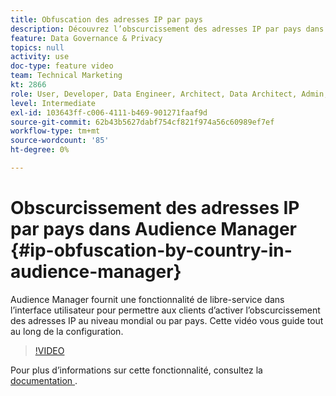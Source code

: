 ```yaml
---
title: Obfuscation des adresses IP par pays
description: Découvrez l’obscurcissement des adresses IP par pays dans Audience Manager. Cette application fournit une fonctionnalité de libre-service dans l’interface utilisateur pour permettre aux clients d’activer l’obscurcissement des adresses IP au niveau mondial ou par pays. Cette vidéo vous guide tout au long de la configuration.
feature: Data Governance & Privacy
topics: null
activity: use
doc-type: feature video
team: Technical Marketing
kt: 2866
role: User, Developer, Data Engineer, Architect, Data Architect, Admin, Leader
level: Intermediate
exl-id: 103643ff-c006-4111-b469-901271faaf9d
source-git-commit: 62b43b5627dabf754cf821f974a56c60989ef7ef
workflow-type: tm+mt
source-wordcount: '85'
ht-degree: 0%

---
```


# Obscurcissement des adresses IP par pays dans Audience Manager {#ip-obfuscation-by-country-in-audience-manager}

Audience Manager fournit une fonctionnalité de libre-service dans l’interface utilisateur pour permettre aux clients d’activer l’obscurcissement des adresses IP au niveau mondial ou par pays. Cette vidéo vous guide tout au long de la configuration.

>[!VIDEO](https://video.tv.adobe.com/v/27218/?quality=9)

Pour plus d’informations sur cette fonctionnalité, consultez la [ documentation ](https://experiencecloud.adobe.com/resources/help/fr_FR/aam/ip-obfuscation.html).
